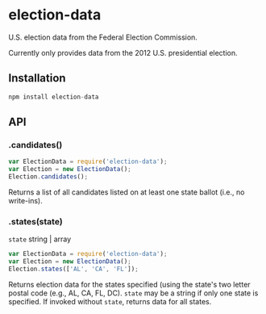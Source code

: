 # election-data

U.S. election data from the Federal Election Commission.

Currently only provides data from the 2012 U.S. presidential election.

## Installation
```js
npm install election-data
````

## API
### .candidates()
```js
var ElectionData = require('election-data');
var Election = new ElectionData();
Election.candidates();
```
Returns a list of all candidates listed on at least one state ballot (i.e., no write-ins).
### .states(state)
`state` string | array
```js
var ElectionData = require('election-data');
var Election = new ElectionData();
Election.states(['AL', 'CA', 'FL']);
```
Returns election data for the states specified (using the state's two letter postal code (e.g., AL, CA, FL, DC). ```state``` may be a string if only one state is specified. If invoked without ```state```, returns data for all states.
